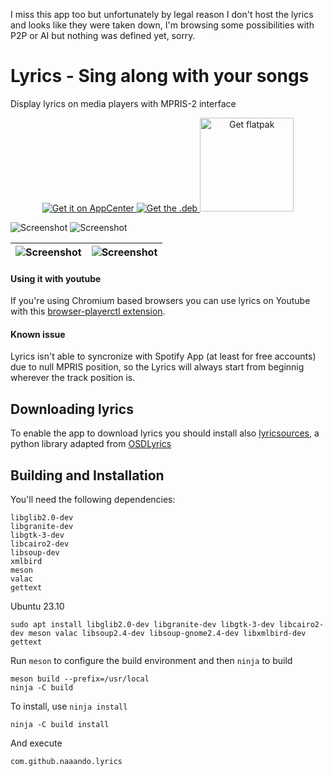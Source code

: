 I miss this app too but unfortunately by legal reason I don't host the lyrics and looks like they were taken down, I'm browsing some possibilities with P2P or AI but nothing was defined yet, sorry.

# Lyrics - Sing along with your songs
Display lyrics on media players with MPRIS-2 interface

<p align=center>
    <a href='https://appcenter.elementary.io/com.github.naaando.lyrics/'>
        <img alt='Get it on AppCenter' src='https://appcenter.elementary.io/badge.svg'/>
    </a>
    <a href='https://github.com/naaando/lyrics/releases'>
        <img alt='Get the .deb' src='https://robertsanseries.github.io/ciano/img/badge.svg'/>
    </a>
    <a href='https://flathub.org/apps/details/com.github.naaando.lyrics'>
        <img alt='Get flatpak' width=150 src='https://flathub.org/assets/badges/flathub-badge-en.png'/>
    </a>
</p>

![Screenshot](data/screenshot-dark.png)
![Screenshot](data/screenshot.png)

|    ![Screenshot](data/screenshot-inactive.png)        |      ![Screenshot](data/screenshot-dark-inactive.png)      |
| -------------------------------------------- | ------------------------------------------------- |

#### Using it with youtube
If you're using Chromium based browsers you can use lyrics on Youtube with this [browser-playerctl extension](https://chrome.google.com/webstore/detail/browser-playerctl/ojjjidifjmbbckdjfiagdfdepbcmnicg).

#### Known issue
Lyrics isn't able to syncronize with Spotify App (at least for free accounts) due to null MPRIS position, so the Lyrics will always start from beginnig wherever the track position is.

## Downloading lyrics

To enable the app to download lyrics you should install also [lyricsources](https://github.com/naaando/lyricsources), a python library adapted from [OSDLyrics](https://github.com/osdlyrics/osdlyrics)

## Building and Installation

You'll need the following dependencies:

    libglib2.0-dev
    libgranite-dev
    libgtk-3-dev
    libcairo2-dev
    libsoup-dev
    xmlbird
    meson
    valac
    gettext


Ubuntu 23.10

```shell
sudo apt install libglib2.0-dev libgranite-dev libgtk-3-dev libcairo2-dev meson valac libsoup2.4-dev libsoup-gnome2.4-dev libxmlbird-dev gettext
```

Run `meson` to configure the build environment and then `ninja` to build

    meson build --prefix=/usr/local
    ninja -C build

To install, use `ninja install`

    ninja -C build install

And execute

  `com.github.naaando.lyrics`
